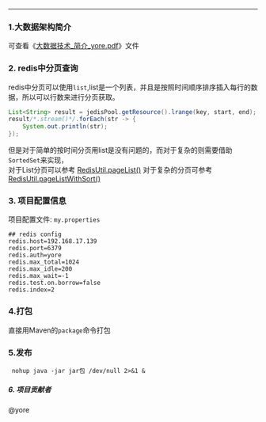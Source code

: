 
-----------------
### 1.大数据架构简介
可查看《[大数据技术_简介_yore.pdf](./大数据技术_简介_yore.pdf)》文件

### 2. redis中分页查询
redis中分页可以使用`list`,list是一个列表，并且是按照时间顺序排序插入每行的数据，所以可以行数来进行分页获取。
```java
List<String> result = jedisPool.getResource().lrange(key, start, end);
result/*.stream()*/.forEach(str -> {
    System.out.println(str);
});
```
但是对于简单的按时间分页用list是没有问题的，而对于复杂的则需要借助`SortedSet`来实现，
<br/>
对于List分页可以参考 [RedisUtil.pageList()](./example/src/main/java/top/cnstu/apitx/utils/RedisUtil.java)
对于复杂的分页可参考 [RedisUtil.pageListWithSort()](./example/src/main/java/top/cnstu/apitx/utils/RedisUtil.java)


### 3. 项目配置信息
项目配置文件: `my.properties`
```
## redis config
redis.host=192.168.17.139
redis.port=6379
redis.auth=yore
redis.max_total=1024
redis.max_idle=200
redis.max_wait=-1
redis.test.on.borrow=false
redis.index=2

```

### 4.打包
 直接用Maven的`package`命令打包
 
### 5.发布
```
 nohup java -jar jar包 /dev/null 2>&1 &
```


##### 6. 项目贡献者
@yore



